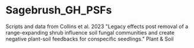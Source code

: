 # Sagebrush_GH_PSFs
Scripts and data from Collins et al. 2023 "Legacy effects post removal of a range-expanding shrub influence soil fungal communities and create negative plant-soil feedbacks for conspecific seedlings." Plant &amp; Soil 

